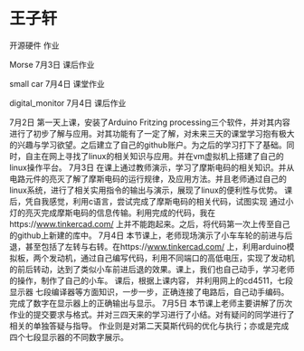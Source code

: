 # 王子轩
开源硬件 作业

Morse             7月3日 课后作业  

small car         7月4日 课堂作业

digital_monitor   7月4日 课后作业

7月2日
第一天上课，安装了Arduino Fritzing processing三个软件，并对其内容进行了初步了解与应用。对其功能有了一定了解，对未来三天的课堂学习抱有极大的兴趣与学习欲望。之后建立了自己的github账户。为之后的学习打下了基础。同时，自主在网上寻找了linux的相关知识与应用。并在vm虚拟机上搭建了自己的linux操作平台。
7月3日
在课上通过教师演示，学习了摩斯电码的相关知识。并从电路元件的亮灭了解了摩斯电码的运行规律，及应用方法。并且老师通过自己的linux系统，进行了相关实用指令的输出与演示，展现了linux的便利性与优势。
课后，凭自我感觉，利用c语言，尝试完成了摩斯电码的相关代码，试图实现 通过小灯的亮灭完成摩斯电码的信息传输。利用完成的代码，我在https://www.tinkercad.com/ 上并不能跑起来。之后，将代码第一次上传至自己的github上新建的库中。
7月4日
本节课上，老师现场演示了小车车轮的前进与后退，甚至包括了左转与右转。在https://www.tinkercad.com/ 上，利用arduino模拟板，两个发动机，通过自己编写代码，利用不同端口的高低电压，实现了发动机的前后转动，达到了类似小车前进后退的效果。课上，我们也自己动手，学习老师的操作，制作了自己的小车。
课后，根据上课内容， 并利用网上的cd4511，七段显示器 七段编译器等方面知识，一步一步，正确连接了电路后，自己动手编码。完成了数字在显示器上的正确输出与显示。
7月5日
本节课上老师主要讲解了历次作业的提交要求与格式。并对三四天来的学习进行了小结。对有疑问的同学进行了相关的单独答疑与指导。
作业则是对第二天莫斯代码的优化与执行；亦或是完成四个七段显示器的不同数字展示。
